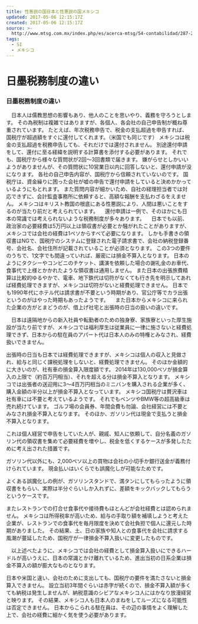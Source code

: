 ```yaml
---
title: 性善説の国日本と性悪説の国メキシコ
updated: 2017-05-06 12:15:17Z
created: 2017-05-06 12:15:17Z
source: >-
  http://www.mtsg.com.mx/index.php/es/acerca-mtsg/54-contabilidad/287-2016-07-22-20-21-43
tags:
  - SI
  - メキシコ
---
```


# 日墨税務制度の違い

### **日墨税務制度の違い**

　日本人は儒教思想の影響もあり、他人のことを思いやり、義務を守ろうとします。
その為税制は複雑ではありますが、各個人、各会社の自己申告制が概ね尊重されています。
たとえば、年次税務申告で、税金の支払超過を申告すれば、国税庁が超過額をすぐに還付してくれます。（米国でも同じです）
メキシコは税金の支払超過を税務申告しても、それだけでは還付されません。
別途還付申請をして、還付に至る経緯を説明する計算書を添付する必要があります。
それでも、国税庁から様々な質問状が2回～3回書類で届きます。
嫌がらせとしかいいようがありませんが、その質問状に10営業日以内に回答しないと、還付申請が没になります。
各社の自己申告内容が、国税庁から信頼されていないのです。
国税庁は、資金繰りに困った会社が嘘の申告で還付申請をしていると決めかかっているようにもとれます。
また質問内容が細かいため、自社の経理担当者では対応できずに、会計監査事務所に依頼すると、高額な報酬を支払わざるをえません。
メキシコはキリスト教国の根底にある性悪説により、人間は悪いことをするのが当たり前だと考えられています。
　還付申請は一例で、そのほかにも日本の常識では考えられないような税務制度が多々あります。
　日本でも以前、政治家の必要経費は5万円以上は領収書が必要とか騒がれたことがありますが、メキシコでは会社の経費は1ペソからすべて必要になります。
しかも手書きの領収書はNGで、国税庁のシステムに登録された電子請求書で、会社の納税登録番号、会社名、会社住所が記載されていることが必須となります。
この3つの要件のうちで、1文字でも間違っていれば、厳密には損金不算入となります。
日本のようにタクシーやコンビニのチケット、講演を依頼した場合の謝礼金のお車代、食事代で上様とかかれたような領収書は通用しません。
また日本の出張旅費精算は比較的ゆるやかで、電車、地下鉄代は切符がなくても行き先を明示してあれば経費処理できますが、メキシコは切符がないと経費処理できません。
日本でも1990年代にホテル代は請求書が不要という時期があり、官公庁等でカラ出張というのがはやった時期もあったようです。
　また日本からメキシコに来られた企業の方がとまどうのが、借上げ社宅と出張時の日当の扱いの違いです。

　日本は遠隔地からの新入社員や転勤者のための独身寮、家族寮といった厚生施設が当たり前ですが、メキシコでは福利厚生は従業員に一律に施さないと経費処理できず、日本からの駐在員のアパート代は日本人のみの特権とみなされ、経費扱いできません。

出張時の日当も日本では経費処理できますが、メキシコは個人の収入と見做され、給与と同じく課税処理をしないと、経費処理できません。
そのほか金額的に大きいのが、社有車の損金算入限度額です。
2014年は130,000ペソが損金算入の上限で（約百万円相当）、それを超える分は損金不算入となります。
メキシコでは出張者の送迎用に3～4百万円相当のミニバンを購入される企業が多く、購入金額の半分以上が損金不算入となっています。
メキシコ国税庁は贅沢車は社有車には不要と考えているようです。
それでもベンツやBMW等の超高級車は売れ続けています。
ゴルフ場の会員券、年間会費も勿論、会社経営には不要とみなされ損金不算入となります。
そのほか、ガソリン代は現金で支払うと損金不算入となります。

これは個人経営で申告をしていた人が、親戚、知人に依頼して、自分名義のガソリン代の領収書を集めて必要経費を増やし、税金を低くするケースが多発したために考え出された措置です。

ガソリン代以外にも、2,000ペソ以上の買物は会社の小切手か銀行送金が義務付けられています。
現金払いはいくらでも誤魔化しが可能なためです。

よくある誤魔化しの例が、ガソリンスタンドで、満タンにしてもらったように領収書をもらい、実際は半分ぐらいしか入れずに、差額をキックバックしてもらうというケースです。

またレストランでの打合せ食事代や接待費もほとんどが会社経費とは認められません。
メキシコは所得税率が高いため、給与の手取り額を補填しようと考えた企業が、レストランでの食事代を毎月限度を決めて会社負担で個人に還元した時期がありました。
その結果、土、日の家族や知人との食事代を会社に請求する風潮が蔓延したため、国税庁が一律損金不算入扱いに変更したものです。

　以上述べたように、メキシコでは会社の経費として損金算入扱いにできるハードルが高いうえに、日本の常識とかけ離れているため、進出当初の日系企業は損金不算入の額が膨大なものとなります。

日本や米国と違い、会社のために支出しても、国税庁の要件を満たさないと損金算入できません。
設立当初3年間ぐらいは赤字が続くので、損金不算入額が多くても納税は発生しませんが、納税意識のシビアなメキシコ人にはかなり放漫経営と映ります。
その結果、メキシコ人も日本人のまねをしてルーズになる可能性は否定できません。
日本からこられる駐在員は、その辺の事情をよく理解した上で、会社の経費に細かく気を使う必要があります。